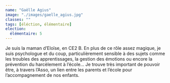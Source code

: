 ```yaml
---
name: "Gaëlle Agius"
image: "./images/gaelle_agius.jpg"
classes: ""
tags: [éléction, élémentaire]
election:
  élémentaire: 5
---
```


Je suis la maman d’Eloïse, en CE2 B. En plus de ce rôle assez magique, je  suis psychologue et du coup, particulièrement sensible à des sujets comme les troubles des apprentissages, la gestion des émotions ou encore la prévention du harcèlement à l’école… Je trouve très important de pouvoir être, à travers l’Asso, un lien entre les parents et l’école pour l’accompagnement de nos enfants.